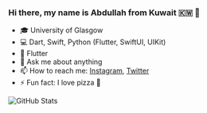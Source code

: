 

### Hi there, my name is Abdullah from Kuwait 🇰🇼 👋

- 🎓 University of Glasgow
- 💻 Dart, Swift, Python (Flutter, SwiftUI, UIKit)
- 💙 Flutter
- 💬 Ask me about anything
- 📫 How to reach me: [Instagram](https://www.instagram.com/a_almunaikh/), [Twitter](https://twitter.com/a_munaikh)
- ⚡️ Fun fact: I love pizza 🍕 


<!-- [![Top Langs](https://github-readme-stats.vercel.app/api/top-langs/?username=munaikh&layout=compact)](https://github.com/anuraghazra/github-readme-stats) -->
<!-- ![GitHub Stats](https://github-readme-stats.vercel.app/api?username=munaikh&count_private=true&theme=blueberry&show_icons=true) -->
<!-- [![GitHub Streak](http://github-readme-streak-stats.herokuapp.com?user=munaikh&theme=blueberry)](https://git.io/streak-stats) -->
![GitHub Stats](https://github-readme-stats.vercel.app/api?username=munaikh&count_private=true&show_icons=true)
